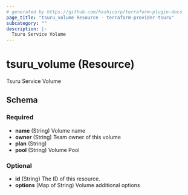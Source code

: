```yaml
---
# generated by https://github.com/hashicorp/terraform-plugin-docs
page_title: "tsuru_volume Resource - terraform-provider-tsuru"
subcategory: ""
description: |-
  Tsuru Service Volume
---
```


# tsuru_volume (Resource)

Tsuru Service Volume



<!-- schema generated by tfplugindocs -->
## Schema

### Required

- **name** (String) Volume name
- **owner** (String) Team owner of this volume
- **plan** (String)
- **pool** (String) Volume Pool

### Optional

- **id** (String) The ID of this resource.
- **options** (Map of String) Volume additional options


